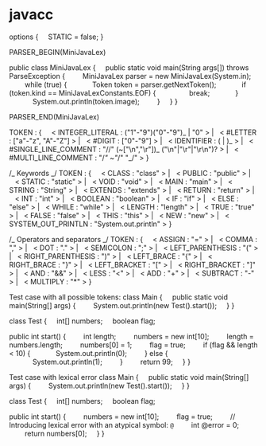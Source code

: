 # javacc

options {
    STATIC = false;
}

PARSER_BEGIN(MiniJavaLex)

public class MiniJavaLex {
    public static void main(String args[]) throws ParseException {
        MiniJavaLex parser = new MiniJavaLex(System.in);
        while (true) {
            Token token = parser.getNextToken();
            if (token.kind == MiniJavaLexConstants.EOF) {
                break;
            }
            System.out.println(token.image);
        }
    }
}

PARSER_END(MiniJavaLex)

TOKEN : {
    < INTEGER_LITERAL : ("1"-"9")("0"-"9")_ | "0" >
|   < #LETTER : ["a"-"z", "A"-"Z"] >
|   < #DIGIT : ["0"-"9"] >
|   < IDENTIFIER : <LETTER> (<LETTER> | <DIGIT>)_ >
|   < #SINGLE_LINE_COMMENT : "//" (~["\n","\r"])_ ("\n"|"\r"|"\r\n")? >
|   < #MULTI_LINE_COMMENT : "/_" ~"_/" "_/" >
}

/_ Keywords _/
TOKEN : {
    < CLASS : "class" >
|   < PUBLIC : "public" >
|   < STATIC : "static" >
|   < VOID : "void" >
|   < MAIN : "main" >
|   < STRING : "String" >
|   < EXTENDS : "extends" >
|   < RETURN : "return" >
|   < INT : "int" >
|   < BOOLEAN : "boolean" >
|   < IF : "if" >
|   < ELSE : "else" >
|   < WHILE : "while" >
|   < LENGTH : "length" >
|   < TRUE : "true" >
|   < FALSE : "false" >
|   < THIS : "this" >
|   < NEW : "new" >
|   < SYSTEM_OUT_PRINTLN : "System.out.println" >
}

/_ Operators and separators _/
TOKEN : {
    < ASSIGN : "=" >
|   < COMMA : "," >
|   < DOT : "." >
|   < SEMICOLON : ";" >
|   < LEFT_PARENTHESIS : "(" >
|   < RIGHT_PARENTHESIS : ")" >
|   < LEFT_BRACE : "{" >
|   < RIGHT_BRACE : "}" >
|   < LEFT_BRACKET : "[" >
|   < RIGHT_BRACKET : "]" >
|   < AND : "&&" >
|   < LESS : "<" >
|   < ADD : "+" >
|   < SUBTRACT : "-" >
|   < MULTIPLY : "\*" >
}

Test case with all possible tokens:
class Main {
    public static void main(String[] args) {
        System.out.println(new Test().start());
    }
}

class Test {
    int[] numbers;
    boolean flag;

public int start() {
        int length;
        numbers = new int[10];
        length = numbers.length;
        numbers[0] = 1;
        flag = true;
        if (flag && length < 10) {
            System.out.println(0);
        } else {
            System.out.println(1);
        }
        return 99;
    }
}

Test case with lexical error
class Main {
    public static void main(String[] args) {
        System.out.println(new Test().start());
    }
}

class Test {
    int[] numbers;
    boolean flag;

public int start() {
        numbers = new int[10];
        flag = true;
        // Introducing lexical error with an atypical symbol: `@`
        int @error = 0;
        return numbers[0];
    }
}
